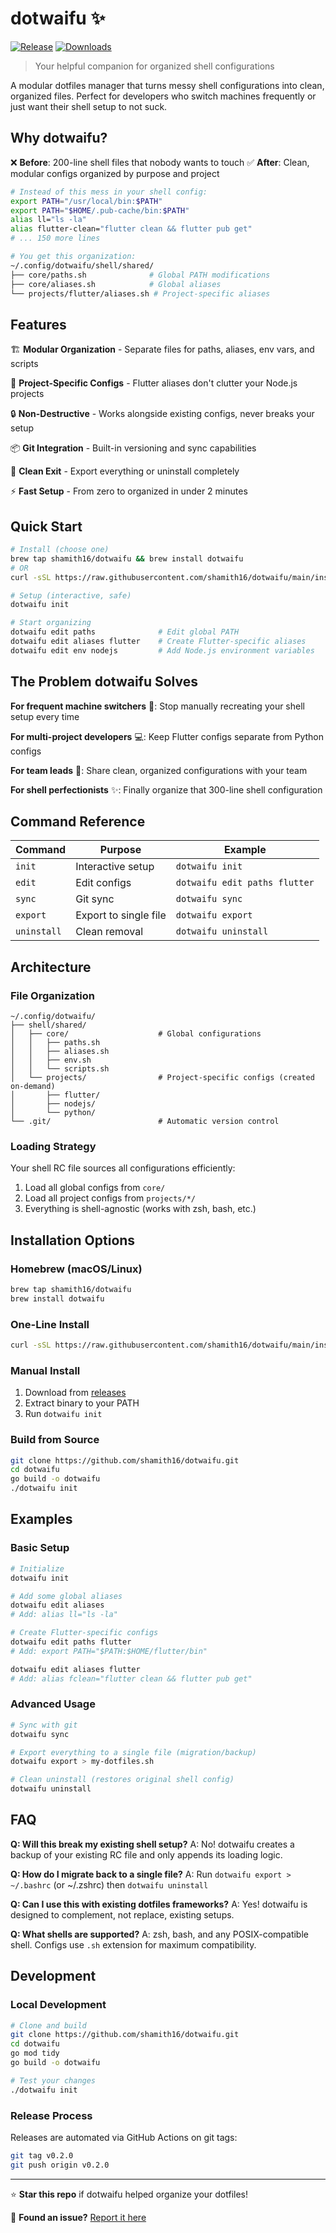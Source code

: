 # dotwaifu ✨

[![Release](https://img.shields.io/github/v/release/shamith16/dotwaifu)](https://github.com/shamith16/dotwaifu/releases)
[![Downloads](https://img.shields.io/github/downloads/shamith16/dotwaifu/total)](https://github.com/shamith16/dotwaifu/releases)

> Your helpful companion for organized shell configurations

A modular dotfiles manager that turns messy shell configurations into clean, organized files. Perfect for developers who switch machines frequently or just want their shell setup to not suck.

## Why dotwaifu?

❌ **Before**: 200-line shell files that nobody wants to touch
✅ **After**: Clean, modular configs organized by purpose and project

```bash
# Instead of this mess in your shell config:
export PATH="/usr/local/bin:$PATH"
export PATH="$HOME/.pub-cache/bin:$PATH"
alias ll="ls -la"
alias flutter-clean="flutter clean && flutter pub get"
# ... 150 more lines

# You get this organization:
~/.config/dotwaifu/shell/shared/
├── core/paths.sh              # Global PATH modifications
├── core/aliases.sh            # Global aliases
└── projects/flutter/aliases.sh # Project-specific aliases
```

## Features

🏗️ **Modular Organization** - Separate files for paths, aliases, env vars, and scripts

🚀 **Project-Specific Configs** - Flutter aliases don't clutter your Node.js projects

🔒 **Non-Destructive** - Works alongside existing configs, never breaks your setup

📦 **Git Integration** - Built-in versioning and sync capabilities

🚪 **Clean Exit** - Export everything or uninstall completely

⚡ **Fast Setup** - From zero to organized in under 2 minutes

## Quick Start

```bash
# Install (choose one)
brew tap shamith16/dotwaifu && brew install dotwaifu
# OR
curl -sSL https://raw.githubusercontent.com/shamith16/dotwaifu/main/install.sh | bash

# Setup (interactive, safe)
dotwaifu init

# Start organizing
dotwaifu edit paths              # Edit global PATH
dotwaifu edit aliases flutter    # Create Flutter-specific aliases
dotwaifu edit env nodejs         # Add Node.js environment variables
```

## The Problem dotwaifu Solves

**For frequent machine switchers** 🔄: Stop manually recreating your shell setup every time

**For multi-project developers** 💻: Keep Flutter configs separate from Python configs

**For team leads** 👥: Share clean, organized configurations with your team

**For shell perfectionists** ✨: Finally organize that 300-line shell configuration

## Command Reference

| Command | Purpose | Example |
|---------|---------|---------|
| `init` | Interactive setup | `dotwaifu init` |
| `edit` | Edit configs | `dotwaifu edit paths flutter` |
| `sync` | Git sync | `dotwaifu sync` |
| `export` | Export to single file | `dotwaifu export` |
| `uninstall` | Clean removal | `dotwaifu uninstall` |

## Architecture

### File Organization
```
~/.config/dotwaifu/
├── shell/shared/
│   ├── core/                    # Global configurations
│   │   ├── paths.sh
│   │   ├── aliases.sh
│   │   ├── env.sh
│   │   └── scripts.sh
│   └── projects/                # Project-specific configs (created on-demand)
│       ├── flutter/
│       ├── nodejs/
│       └── python/
└── .git/                        # Automatic version control
```

### Loading Strategy
Your shell RC file sources all configurations efficiently:
1. Load all global configs from `core/`
2. Load all project configs from `projects/*/`
3. Everything is shell-agnostic (works with zsh, bash, etc.)

## Installation Options

### Homebrew (macOS/Linux)
```bash
brew tap shamith16/dotwaifu
brew install dotwaifu
```

### One-Line Install
```bash
curl -sSL https://raw.githubusercontent.com/shamith16/dotwaifu/main/install.sh | bash
```

### Manual Install
1. Download from [releases](https://github.com/shamith16/dotwaifu/releases)
2. Extract binary to your PATH
3. Run `dotwaifu init`

### Build from Source
```bash
git clone https://github.com/shamith16/dotwaifu.git
cd dotwaifu
go build -o dotwaifu
./dotwaifu init
```

## Examples

### Basic Setup
```bash
# Initialize
dotwaifu init

# Add some global aliases
dotwaifu edit aliases
# Add: alias ll="ls -la"

# Create Flutter-specific configs
dotwaifu edit paths flutter
# Add: export PATH="$PATH:$HOME/flutter/bin"

dotwaifu edit aliases flutter
# Add: alias fclean="flutter clean && flutter pub get"
```

### Advanced Usage
```bash
# Sync with git
dotwaifu sync

# Export everything to a single file (migration/backup)
dotwaifu export > my-dotfiles.sh

# Clean uninstall (restores original shell config)
dotwaifu uninstall
```

## FAQ

**Q: Will this break my existing shell setup?**
A: No! dotwaifu creates a backup of your existing RC file and only appends its loading logic.

**Q: How do I migrate back to a single file?**
A: Run `dotwaifu export > ~/.bashrc` (or ~/.zshrc) then `dotwaifu uninstall`

**Q: Can I use this with existing dotfiles frameworks?**
A: Yes! dotwaifu is designed to complement, not replace, existing setups.

**Q: What shells are supported?**
A: zsh, bash, and any POSIX-compatible shell. Configs use `.sh` extension for maximum compatibility.

## Development

### Local Development
```bash
# Clone and build
git clone https://github.com/shamith16/dotwaifu.git
cd dotwaifu
go mod tidy
go build -o dotwaifu

# Test your changes
./dotwaifu init
```

### Release Process
Releases are automated via GitHub Actions on git tags:
```bash
git tag v0.2.0
git push origin v0.2.0
```

---

⭐ **Star this repo** if dotwaifu helped organize your dotfiles!

🐛 **Found an issue?** [Report it here](https://github.com/shamith16/dotwaifu/issues)
